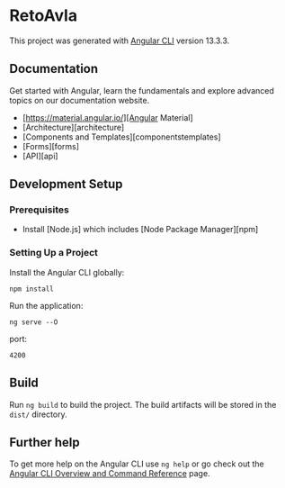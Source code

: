 # RetoAvla

This project was generated with [Angular CLI](https://github.com/angular/angular-cli) version 13.3.3.


## Documentation

Get started with Angular, learn the fundamentals and explore advanced topics on our documentation website.

- [https://material.angular.io/][Angular Material]
- [Architecture][architecture]
- [Components and Templates][componentstemplates]
- [Forms][forms]
- [API][api]

## Development Setup

### Prerequisites

- Install [Node.js] which includes [Node Package Manager][npm]

### Setting Up a Project

Install the Angular CLI globally:

```
npm install
```
Run the application:

```
ng serve --O
```

port:

```
4200
```

## Build

Run `ng build` to build the project. The build artifacts will be stored in the `dist/` directory.


## Further help

To get more help on the Angular CLI use `ng help` or go check out the [Angular CLI Overview and Command Reference](https://angular.io/cli) page.
